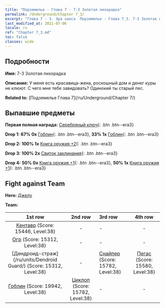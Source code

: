 ```yaml
---
title: "Подземелье - Глава 7 - 7-3 Золотая лихорадка"
permalink: /Underground/Chapter 7_3/
excerpt: "Глава 7 - 3. Эра хаоса  Подземелье - Глава 7_3. 7-3 Золотая лихорадка"
last_modified_at: 2021-07-06
locale: ru
ref: "Chapter 7_3.md"
toc: false
classes: wide
---
```


## Подробности

 **Имя:** 7-3 Золотая лихорадка

 **Описание:** У меня есть красавица-жена, роскошный дом и денег куры не клюют. С чего мне тебе завидовать? Одинокий ты старый пес.

 **Related to:** [Подземелье Глава 7](/ru/Underground/Chapter 7/)

## Выпавшие предметы

 **Первая полная награда:** [Серебряный ключ](/ItemsRU/con_693/){: .btn .btn--era3}

 **Drop 1:** **67% 0x** [Гоблин](/ItemsRU/unt_217/){: .btn .btn--era3}, **33% 1x** [Гоблин](/ItemsRU/unt_217/){: .btn .btn--era3}

 **Drop 2:** **100% 1x** [Книга оружия +2](/ItemsRU/mat_32/){: .btn .btn--era3}

 **Drop 3:** **100% 2x** [Свиток заклинания](/ItemsRU/con_694/){: .btn .btn--era3}

 **Drop 4:** **50% 0x** [Книга оружия +1](/ItemsRU/mat_25/){: .btn .btn--era3}, **50% 1x** [Книга оружия +1](/ItemsRU/mat_25/){: .btn .btn--era3}


## Fight against Team
 **Hero:** [Джелу](/ru/heroes/Gelu/)

 **Team:**


  | 1st row | 2nd row | 3rd row | 4th row |
  |:----:|:----:|:----|:----:|
  | [Кентавр](/ru/units/Centaur/) (Score: 15446, Level:38)  | - | - | - |
  | [Огр](/ru/units/Ogre/) (Score: 15312, Level:38)  | - | - | - |
  | [Дендроид-страж](/ru/units/Dendroid Guard/) (Score: 15312, Level:38)  | - | [Снайпер](/ru/units/Sharpshooter/) (Score: 15782, Level:38)  | [Пегас](/ru/units/Pegasus/) (Score: 15580, Level:38)  |
  | [Гоблин](/ru/units/Goblin/) (Score: 19942, Level:38)  | [Циклоп](/ru/units/Cyclops/) (Score: 15782, Level:38)  | - | - |


